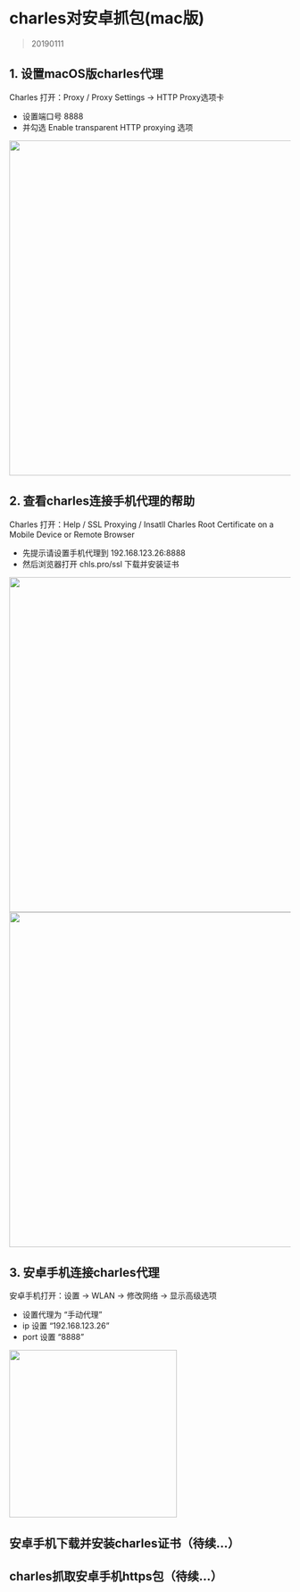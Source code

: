 # charles对安卓抓包(mac版) #

> 20190111



## 1. 设置macOS版charles代理 ##

Charles 打开：Proxy / Proxy Settings -> HTTP Proxy选项卡

- 设置端口号 8888
- 并勾选 Enable transparent HTTP proxying 选项

<img src="https://upload-images.jianshu.io/upload_images/1490226-bf139871de5028e4.png?imageMogr2/auto-orient/strip%7CimageView2/2/w/1240" width="600" />

## 2. 查看charles连接手机代理的帮助 ##

Charles 打开：Help / SSL Proxying / Insatll Charles Root Certificate on a Mobile Device or Remote Browser

- 先提示请设置手机代理到 192.168.123.26:8888
- 然后浏览器打开 chls.pro/ssl 下载并安装证书

<img src="https://upload-images.jianshu.io/upload_images/1490226-10266f033c4e7186.png?imageMogr2/auto-orient/strip%7CimageView2/2/w/1240" width="600" />

<img src="https://upload-images.jianshu.io/upload_images/1490226-b0c8243b62ca44b2.png?imageMogr2/auto-orient/strip%7CimageView2/2/w/1240" width="600" />

## 3. 安卓手机连接charles代理 ##

安卓手机打开：设置 -> WLAN -> 修改网络 -> 显示高级选项

- 设置代理为 “手动代理”
- ip 设置 “192.168.123.26”
- port 设置 “8888”

<img src="https://upload-images.jianshu.io/upload_images/1490226-e6fd4cb54b4650e0.png?imageMogr2/auto-orient/strip%7CimageView2/2/w/1240" width="300" />

## 安卓手机下载并安装charles证书（待续...） ##
## charles抓取安卓手机https包（待续...） ##
